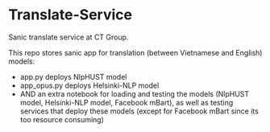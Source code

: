 # Translate-Service
Sanic translate service at CT Group.

This repo stores sanic app for translation (between Vietnamese and English) models:
- app.py deploys NlpHUST model
- app_opus.py deploys Helsinki-NLP model
- AND an extra notebook for loading and testing the models (NlpHUST model, Helsinki-NLP model, Facebook mBart), as well as testing services that deploy these models (except for Facebook mBart since its too resource consuming)